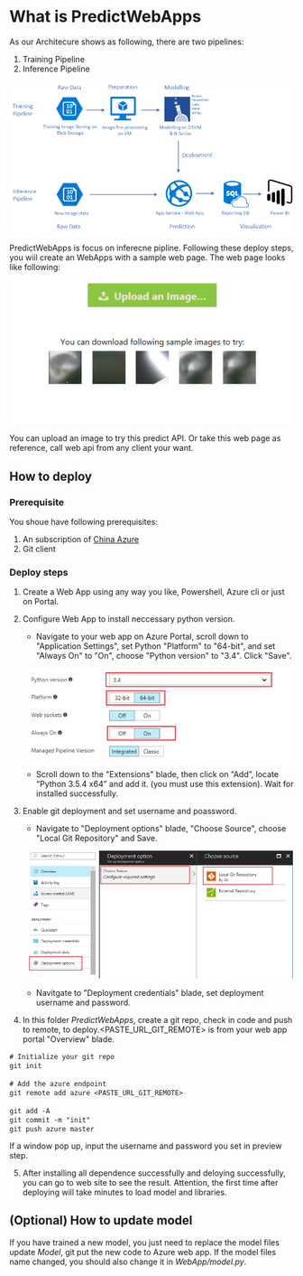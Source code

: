 # What is PredictWebApps
As our Architecure shows as following, there are two pipelines:
1. Training Pipeline
2. Inference Pipeline

![ImageClassification Architecture](../ImageClassificationArch.png "Architecture")

PredictWebApps is focus on inferecne pipline.
Following these deploy steps, you wiil create an WebApps with a sample web page.
The web page looks like following:

 ![WebPage](webPage.png "Web Page")

You can upload an image to try this predict API. Or take this web page as reference, call web api from any client your want. 

## How to deploy

### Prerequisite
You shoue have following prerequisites:
1. An subscription of [China Azure](https://www.azure.cn/) 
2. Git client

### Deploy steps
1. Create a Web App using any way you like, Powershell, Azure cli or just on Portal.
2. Configure Web App to install neccessary python version. 
    + Navigate to your web app on Azure Portal, scroll down to "Application Settings", set Python "Platform" to "64-bit", and set "Always On" to "On", choose "Python version" to "3.4". Click "Save".

    ![WebAppSetting](webSetting.png "WebApp Setting")

    + Scroll down to the "Extensions" blade, then click on “Add”, locate “Python 3.5.4 x64” and add it. (you must use this extension). Wait for installed successfully.

3. Enable git deployment and set username and poassword. 
    + Navigate to "Deployment options" blade, "Choose Source", choose "Local Git Repository" and Save.

    ![Set Git as Deplyment options](enablegit.png "enablegit")

    + Navitgate to "Deployment credentials" blade, set deployment username and password.

4. In this folder *PredictWebApps*, create a git repo, check in code and push to remote, to deploy.<PASTE_URL_GIT_REMOTE> is from your web app portal "Overview" blade.
``` git
# Initialize your git repo
git init

# Add the azure endpoint
git remote add azure <PASTE_URL_GIT_REMOTE>

git add -A
git commit -m "init"
git push azure master

```
If a window pop up, input the username and password you set in preview step.

5. After installing all dependence successfully and deloying successfully, you can go to web site to see the result. Attention, the first time after deploying will take minutes to load model and libraries.


## (Optional) How to update model
If you have trained a new model, you just need to replace the model files update *Model*, git put the new code to Azure web app. If the model files name changed, you should also change it in *WebApp/model.py*.
